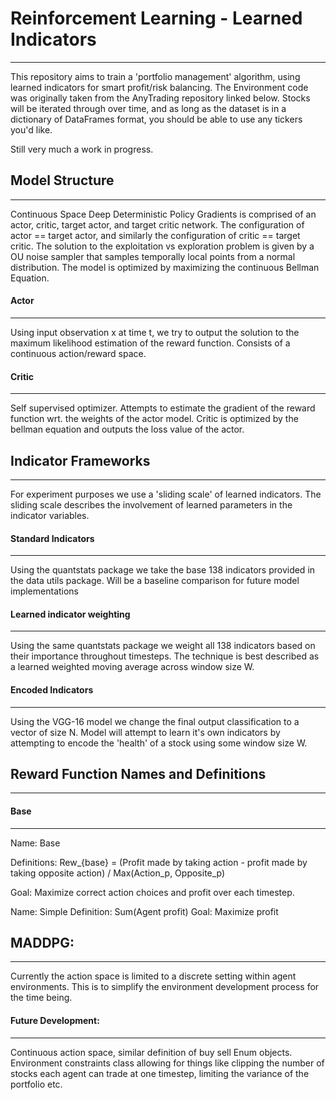 # Reinforcement Learning - Learned Indicators
---

This repository aims to train a 'portfolio management' algorithm, using learned indicators for smart profit/risk balancing. The Environment code was originally taken from the AnyTrading repository linked below. Stocks will be iterated through over time, and as long as the dataset is in a dictionary of DataFrames format, you should be able to use any tickers you'd like.

Still very much a work in progress.

## Model Structure
---
Continuous Space Deep Deterministic Policy Gradients is comprised of an actor, critic, target actor, and target critic network. The configuration of actor == target actor, and similarly the configuration of critic == target critic. The solution to the exploitation vs exploration problem is given by a OU noise sampler that samples temporally local points from a normal distribution. The model is optimized by maximizing the continuous Bellman Equation.

#### Actor
---
Using input observation x at time t, we try to output the solution to the maximum likelihood estimation of the reward function. Consists of a continuous action/reward space.

#### Critic
---
Self supervised optimizer. Attempts to estimate the gradient of the reward function wrt. the weights of the actor model. Critic is optimized by the bellman equation and outputs the loss value of the actor. 

## Indicator Frameworks
---
For experiment purposes we use a 'sliding scale' of learned indicators. The sliding scale describes the involvement of learned parameters in the indicator variables.

#### Standard Indicators
---
Using the quantstats package we take the base 138 indicators provided in the data utils package. Will be a baseline comparison for future model implementations

#### Learned indicator weighting
---
Using the same quantstats package we weight all 138 indicators based on their importance throughout timesteps. The technique is best described as a learned weighted moving average across window size W.

#### Encoded Indicators
---
Using the VGG-16 model we change the final output classification to a vector of size N. Model will attempt to learn it's own indicators by attempting to encode the 'health' of a stock using some window size W.

## Reward Function Names and Definitions
---

#### Base
---
Name: Base 

Definitions: Rew_{base} = (Profit made by taking action - profit made by taking opposite action) / Max(Action_p, Opposite_p)

Goal: Maximize correct action choices and profit over each timestep.

Name: Simple
Definition: Sum(Agent profit)
Goal: Maximize profit

## MADDPG:
---

Currently the action space is limited to a discrete setting within agent environments. This is to simplify the environment development process for the time being. 

#### Future Development:
---

Continuous action space, similar definition of buy sell Enum objects. Environment constraints class allowing for things like clipping the number of stocks each agent can trade at one timestep, limiting the variance of the portfolio etc.

